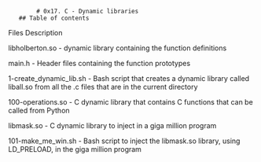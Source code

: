             # 0x17. C - Dynamic libraries
       ## Table of contents


Files                        	Description

libholberton.so	        -   dynamic library containing the function definitions

main.h                  -	Header files containing the function prototypes

1-create_dynamic_lib.sh -	Bash script that creates a dynamic library called liball.so from all the .c files that are in the current directory

100-operations.so       -	C dynamic library that contains C functions that can be called from Python

libmask.so	        - C dynamic library to inject in a giga million program

101-make_me_win.sh      -  	Bash script to inject the libmask.so library, using LD_PRELOAD, in the giga million program
